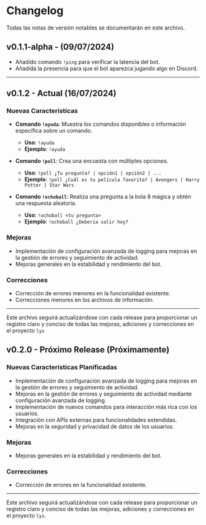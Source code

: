 # Changelog

Todas las notas de versión notables se documentarán en este archivo.

## v0.1.1-alpha - (09/07/2024)

- Añadido comando `!ping` para verificar la latencia del bot.
- Añadida la presencia para que el bot aparezca jugando algo en Discord.

---

## v0.1.2 - Actual (16/07/2024)

### Nuevas Características

- **Comando `!ayuda`**: Muestra los comandos disponibles o información específica sobre un comando.
  - **Uso**: `!ayuda`
  - **Ejemplo**: `!ayuda`

- **Comando `!poll`**: Crea una encuesta con múltiples opciones.
  - **Uso**: `!poll ¿Tu pregunta? | opción1 | opción2 | ...`
  - **Ejemplo**: `!poll ¿Cuál es tu película favorita? | Avengers | Harry Potter | Star Wars`

- **Comando `!ochoball`**: Realiza una pregunta a la bola 8 mágica y obtén una respuesta aleatoria.
  - **Uso**: `!ochoball <tu pregunta>`
  - **Ejemplo**: `!ochoball ¿Debería salir hoy?`

### Mejoras

- Implementación de configuración avanzada de logging para mejoras en la gestión de errores y seguimiento de actividad.
- Mejoras generales en la estabilidad y rendimiento del bot.

### Correcciones

- Corrección de errores menores en la funcionalidad existente.
- Correcciones menores en los archivos de información.

---

Este archivo seguirá actualizándose con cada release para proporcionar un registro claro y conciso de todas las mejoras, adiciones y correcciones en el proyecto `lys`

## v0.2.0 - Próximo Release (Próximamente)

### Nuevas Características Planificadas

- Implementación de configuración avanzada de logging para mejoras en la gestión de errores y seguimiento de actividad.
- Mejoras en la gestión de errores y seguimiento de actividad mediante configuración avanzada de logging.
- Implementación de nuevos comandos para interacción más rica con los usuarios.
- Integración con APIs externas para funcionalidades extendidas.
- Mejoras en la seguridad y privacidad de datos de los usuarios.

### Mejoras

- Mejoras generales en la estabilidad y rendimiento del bot.

### Correcciones

- Corrección de errores en la funcionalidad existente.

---

Este archivo seguirá actualizándose con cada release para proporcionar un registro claro y conciso de todas las mejoras, adiciones y correcciones en el proyecto `lys`.
